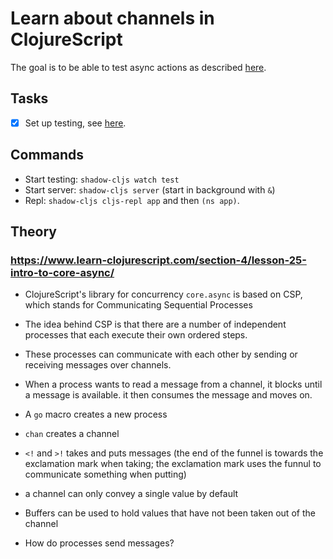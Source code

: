 # Learn about channels in ClojureScript

The goal is to be able to test async actions as described [here](https://stackoverflow.com/questions/30766215/how-do-i-unit-test-clojure-core-async-go-macros).

## Tasks

- [x] Set up testing, see [here](../2/README.md).

## Commands

* Start testing: `shadow-cljs watch test`
* Start server: `shadow-cljs server` (start in background with `&`)
* Repl: `shadow-cljs cljs-repl app` and then `(ns app)`.

## Theory

### https://www.learn-clojurescript.com/section-4/lesson-25-intro-to-core-async/
* ClojureScript's library for concurrency `core.async` is based on CSP, which stands for Communicating Sequential Processes
* The idea behind CSP is that there are a number of independent processes that each execute their own ordered steps.
* These processes can communicate with each other by sending or receiving messages over channels.
* When a process wants to read a message from a channel, it blocks until a message is available. it then consumes the message and moves on.
* A `go` macro creates a new process
* `chan` creates a channel
* `<!` and `>!` takes and puts messages (the end of the funnel is towards the exclamation mark when taking; the exclamation mark uses the funnul to communicate something when putting)
* a channel can only convey a single value by default
* Buffers can be used to hold values that have not been taken out of the channel

* How do processes send messages?

